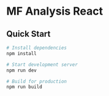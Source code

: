 # MF Analysis React

## Quick Start

```bash
# Install dependencies
npm install

# Start development server
npm run dev

# Build for production
npm run build
``` 